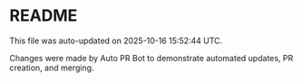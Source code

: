 # README

This file was auto-updated on 2025-10-16 15:52:44 UTC.

Changes were made by Auto PR Bot to demonstrate automated updates, PR creation, and merging.
